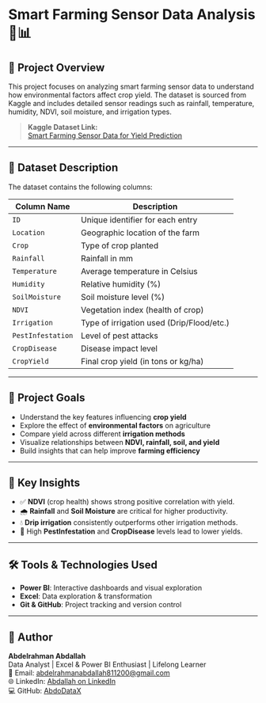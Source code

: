 # Smart Farming Sensor Data Analysis 🌾📊

## 📌 Project Overview

This project focuses on analyzing smart farming sensor data to understand how environmental factors affect crop yield. The dataset is sourced from Kaggle and includes detailed sensor readings such as rainfall, temperature, humidity, NDVI, soil moisture, and irrigation types.

>  **Kaggle Dataset Link:**  
> [Smart Farming Sensor Data for Yield Prediction](https://www.kaggle.com/datasets/atharvasoundankar/smart-farming-sensor-data-for-yield-prediction)

---

## 📁 Dataset Description

The dataset contains the following columns:

| Column Name         | Description                                  |
|---------------------|----------------------------------------------|
| `ID`                | Unique identifier for each entry             |
| `Location`          | Geographic location of the farm              |
| `Crop`              | Type of crop planted                         |
| `Rainfall`          | Rainfall in mm                               |
| `Temperature`       | Average temperature in Celsius               |
| `Humidity`          | Relative humidity (%)                        |
| `SoilMoisture`      | Soil moisture level (%)                      |
| `NDVI`              | Vegetation index (health of crop)            |
| `Irrigation`        | Type of irrigation used (Drip/Flood/etc.)    |
| `PestInfestation`   | Level of pest attacks                        |
| `CropDisease`       | Disease impact level                         |
| `CropYield`         | Final crop yield (in tons or kg/ha)          |

---

## 🎯 Project Goals

- Understand the key features influencing **crop yield**
- Explore the effect of **environmental factors** on agriculture
- Compare yield across different **irrigation methods**
- Visualize relationships between **NDVI, rainfall, soil, and yield**
- Build insights that can help improve **farming efficiency**

---

## 🧠 Key Insights

- ✅ **NDVI** (crop health) shows strong positive correlation with yield.
- 🌧️ **Rainfall** and **Soil Moisture** are critical for higher productivity.
- 💧 **Drip irrigation** consistently outperforms other irrigation methods.
- 🐛 High **PestInfestation** and **CropDisease** levels lead to lower yields.

---

## 🛠️ Tools & Technologies Used

- **Power BI**: Interactive dashboards and visual exploration
- **Excel**: Data exploration & transformation
- **Git & GitHub**: Project tracking and version control


---

## 👤 Author

**Abdelrahman Abdallah**  
Data Analyst | Excel & Power BI Enthusiast | Lifelong Learner  
📧 Email: abdelrahmanabdallah811200@gmail.com  
🌐 LinkedIn: [Abdallah on LinkedIn](https://www.linkedin.com/in/abdallah-datavibes)  
💻 GitHub: [AbdoDataX](https://github.com/AbdoDataX)



